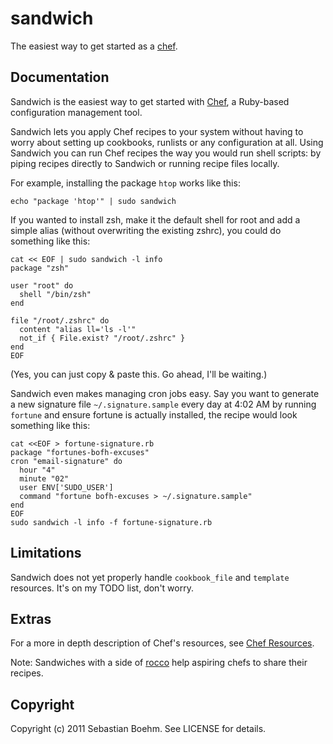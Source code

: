 sandwich
========

The easiest way to get started as a [chef](http://www.opscode.com/chef/).

Documentation
-------------

Sandwich is the easiest way to get started with [Chef](http://www.opscode.com/chef/), a Ruby-based configuration management tool.

Sandwich lets you apply Chef recipes to your system without having to worry about setting up cookbooks, runlists or any configuration at all. Using Sandwich you can run Chef recipes the way you would run shell scripts: by piping recipes directly to Sandwich or running recipe files locally.

For example, installing the package `htop` works like this:

    echo "package 'htop'" | sudo sandwich

If you wanted to install zsh, make it the default shell for root and add a simple alias (without overwriting the existing zshrc), you could do something like this:

    cat << EOF | sudo sandwich -l info
    package "zsh"
    
    user "root" do
      shell "/bin/zsh"
    end
    
    file "/root/.zshrc" do
      content "alias ll='ls -l'"
      not_if { File.exist? "/root/.zshrc" }
    end
    EOF

(Yes, you can just copy & paste this. Go ahead, I'll be waiting.)

Sandwich even makes managing cron jobs easy. Say you want to generate a new signature file `~/.signature.sample` every day at 4:02 AM by running `fortune` and ensure fortune is actually installed, the recipe would look something like this:

    cat <<EOF > fortune-signature.rb
    package "fortunes-bofh-excuses"
    cron "email-signature" do
      hour "4"
      minute "02"
      user ENV['SUDO_USER']
      command "fortune bofh-excuses > ~/.signature.sample"
    end
    EOF
    sudo sandwich -l info -f fortune-signature.rb

Limitations
-----------

Sandwich does not yet properly handle `cookbook_file` and `template` resources. It's on my TODO list, don't worry.

Extras
------

For a more in depth description of Chef's resources, see [Chef Resources](http://wiki.opscode.com/display/chef/Resources).

Note: Sandwiches with a side of [rocco](https://github.com/rtomayko/rocco) help aspiring chefs to share their recipes.

Copyright
---------

Copyright (c) 2011 Sebastian Boehm. See LICENSE for details.
